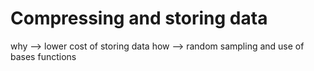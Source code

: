 # Compressing and storing data

why --> lower cost of storing data 
how --> random sampling and use of bases functions 




